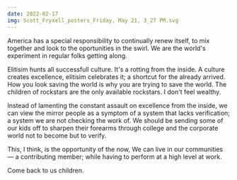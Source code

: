 ```yaml
---
date: 2022-02-17
img: Scott_Fryxell_posters_Friday, May 21, 3_27 PM.svg
---
```


America has a special responsibility to continually renew itself, to mix together and look to the oportunities in the swirl. We are the world's experiment in regular folks getting along.

Elitisim hunts all successfull culture. It's a rotting from the inside. A culture creates excellence, elitisim celebrates it; a shortcut for the already arrived. How you look saving the world is why you are trying to save the world. The children of rockstars are the only available rockstars. I don't feel wealthy.

Instead of lamenting the constant assault on excellence from the inside, we can view the mirror people as a symptom of a system that lacks verification; a system we are not checking the work of. We should be sending some of our kids off to sharpen their forearms through college and the corporate world not to become but to verify.

This, I think, is the opportunity of the now, We can live in our communities — a contributing member; while having to perform at a high level at work.

Come back to us children.
